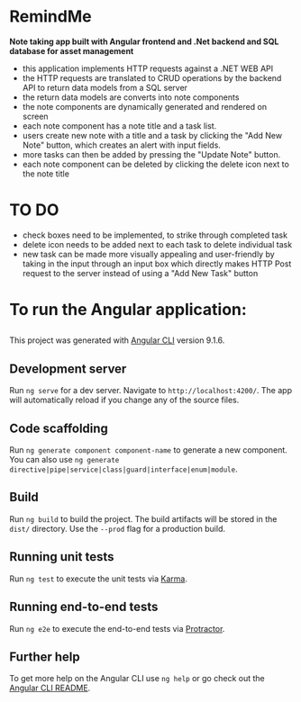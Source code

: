 # RemindMe

**Note taking app built with Angular frontend and .Net backend and SQL database for asset management**

- this application implements HTTP requests against a .NET WEB API
- the HTTP requests are translated to CRUD operations by the backend API to return data models from a SQL server
- the return data models are converts into note components
- the note components are dynamically generated and rendered on screen
- each note component has a note title and a task list.
- users create new note with a title and a task by clicking the "Add New Note" button, which creates an alert with input fields.
- more tasks can then be added by pressing the "Update Note" button.
- each note component can be deleted by clicking the delete icon next to the note title

# **TO DO**

- check boxes need to be implemented, to strike through completed task
- delete icon needs to be added next to each task to delete individual task
- new task can be made more visually appealing and user-friendly by taking in the input through an input box which directly makes HTTP Post request to the server instead of using a "Add New Task" button

##

# **To run the Angular application:**

##

This project was generated with [Angular CLI](https://github.com/angular/angular-cli) version 9.1.6.

## Development server

Run `ng serve` for a dev server. Navigate to `http://localhost:4200/`. The app will automatically reload if you change any of the source files.

## Code scaffolding

Run `ng generate component component-name` to generate a new component. You can also use `ng generate directive|pipe|service|class|guard|interface|enum|module`.

## Build

Run `ng build` to build the project. The build artifacts will be stored in the `dist/` directory. Use the `--prod` flag for a production build.

## Running unit tests

Run `ng test` to execute the unit tests via [Karma](https://karma-runner.github.io).

## Running end-to-end tests

Run `ng e2e` to execute the end-to-end tests via [Protractor](http://www.protractortest.org/).

## Further help

To get more help on the Angular CLI use `ng help` or go check out the [Angular CLI README](https://github.com/angular/angular-cli/blob/master/README.md).
